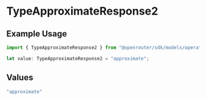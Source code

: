 # TypeApproximateResponse2

## Example Usage

```typescript
import { TypeApproximateResponse2 } from "@openrouter/sdk/models/operations";

let value: TypeApproximateResponse2 = "approximate";
```

## Values

```typescript
"approximate"
```